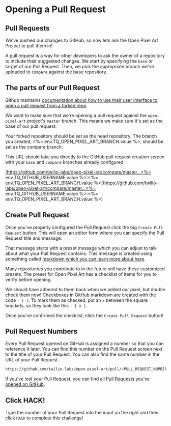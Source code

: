 # Opening a Pull Request

## Pull Requests

We've pushed our changes to GitHub, so now lets ask the Open Pixel Art Project to pull them in!

A pull request is a way for other developers to ask the owner of a repository to include their suggested changes. We start by specifying the `base` or target of our Pull Request. Then, we pick the appropriate branch we've uploaded to `compare` against the base repository.

## The parts of our Pull Request

Github maintains [documentation about how to use their user interface to open a pull request from a forked repo](https://help.github.com/en/articles/creating-a-pull-request-from-a-fork).

We want to make sure that we're opening a pull request against the `open-pixel-art` project's `master` branch. This means we make sure it's set as the base of our pull request.

Your forked repository should be set as the head repository. The branch you created, <%= env.TQ_OPEN_PIXEL_ART_BRANCH.value %>, should be set as the compare branch.

This URL should take you directly to the GitHub pull request creation screen with your `base` and `compare` branches already configured:

[https://github.com/twilio-labs/open-pixel-art/compare/master...<%= env.TQ_GITHUB_USERNAME.value %>:<%= env.TQ_OPEN_PIXEL_ART_BRANCH.value %>](https://github.com/twilio-labs/open-pixel-art/compare/master...<%= env.TQ_GITHUB_USERNAME.value %>:<%= env.TQ_OPEN_PIXEL_ART_BRANCH.value %>)

## Create Pull Request

Once you've properly configured the Pull Request click the big `Create Pull Request` button. This will open an editor form where you can specify the Pull Request title and message.

That message starts with a preset message which you can adjust to talk about what your Pull Request contains. This message is created using something called [markdown which you can learn more about here](https://guides.github.com/features/mastering-markdown/).

Many repositories you contribute to in the future will have these customized presets. The preset for Open Pixel Art has a checklist of items for you to verify before opening.

We should have adhered to them back when we added our pixel, but double check them now! Checkboxes in GitHub markdown are created with the code `- [ ]`. To mark them as checked, put an `x` between the square brackets, so they look like this `- [ x ]`.

Once you've confirmed the checklist, click the `Create Pull Request` button!

## Pull Request Numbers

Every Pull Request opened on GitHub is assigned a number so that you can reference it later. You can find this number on the Pull Request screen next to the title of your Pull Request. You can also find the same number in the URL of your Pull Request.

```bash
https://github.com/twilio-labs/open-pixel-art/pull/<PULL_REQUEST_NUMBER>
```

If you've lost your Pull Request, you can find [all Pull Requests you've opened on GitHub](https://github.com/pulls).

## Click HACK!

Type the number of your Pull Request into the input on the right and then click `HACK` to complete this challenge!

